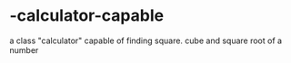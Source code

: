 # -calculator-capable
a class "calculator" capable of finding square. cube and square root of a number
